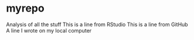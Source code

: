 # myrepo
Analysis of all the stuff
This is a line from RStudio
This is a line from GitHub
A line I wrote on my local computer 
